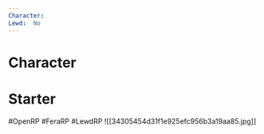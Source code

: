 ```yaml
---
Character: 
Lewd:  No
---
```

# Character


# Starter


#OpenRP #FeraRP #LewdRP
![[34305454d31f1e925efc956b3a19aa85.jpg]]